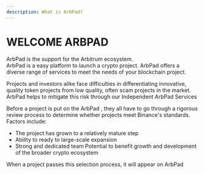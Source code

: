 ```yaml
---
description: What is ArbPad?
---
```


# WELCOME ARBPAD

ArbPad is the support for the Arbitrum ecosystem.\
ArbPad is a easy platform to launch a crypto project. ArbPad offers a diverse range of services to meet the needs of your blockchain project.

Projects and investors alike face difficulties in differentiating innovative, quality token projects from low quality, often scam projects in the market. ArbPad helps to mitigate this risk through our Independent ArbPad Services

Before a project is put on the ArbPad , they all have to go through a rigorous review process to determine whether projects meet Binance's standards. Factors include:&#x20;

* The project has grown to a relatively mature step&#x20;
* Ability to ready to large-scale expansion
* Strong and dedicated team Potential to benefit growth and development of the broader crypto ecosystem&#x20;

When a project passes this selection process, it will appear on ArbPad
